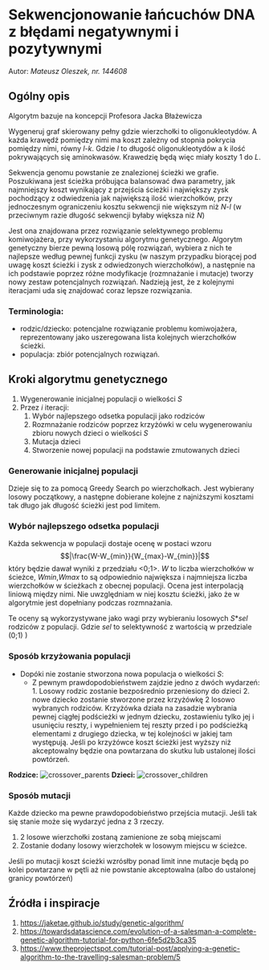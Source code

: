 # Sekwencjonowanie łańcuchów DNA z błędami negatywnymi i pozytywnymi
Autor: *Mateusz Oleszek, nr. 144608*

## Ogólny opis
Algorytm bazuje na koncepcji Profesora Jacka Błażewicza

Wygeneruj graf skierowany pełny gdzie wierzchołki to oligonukleotydów. A każda krawędź pomiędzy nimi ma koszt zależny od stopnia pokrycia pomiędzy nimi, równy *l*-*k*. Gdzie *l* to długość oligonukleotydów a k ilość pokrywających się aminokwasów. Krawedzię będą więc miały koszty 1 do *L*.

Sekwencja genomu powstanie ze znalezionej ścieżki we grafie. Poszukiwana jest ścieżka próbująca balansować dwa parametry, jak najmniejszy koszt wynikający z przejścia ścieżki i największy zysk pochodzący z odwiedzenia jak największą ilość wierzchołków, przy jednoczesnym ograniczeniu kosztu sekwencji  nie większym niż *N*-*l*  (w przeciwnym razie długość sekwencji byłaby większa niż *N*)

Jest ona znajdowana przez rozwiązanie selektywnego problemu komiwojażera, przy wykorzystaniu algorytmu genetycznego. Algorytm genetyczny bierze pewną losową pólę rozwiązań, wybiera z nich te najlepsze według pewnej funkcji zysku (w naszym przypadku biorącej pod uwagę koszt ścieżki i zysk z odwiedzonych wierzchołków), a następnie na ich podstawie poprzez różne modyfikacje (rozmnażanie i mutacje) tworzy nowy zestaw potencjalnych rozwiązań. Nadzieją jest, że z kolejnymi iteracjami uda się znajdować coraz lepsze rozwiązania.

### Terminologia: 
- rodzic/dziecko: potencjalne rozwiązanie problemu komiwojażera,  reprezentowany jako uszeregowana lista kolejnych wierzchołków ścieżki.
- populacja: zbiór potencjalnych rozwiązań.
## Kroki algorytmu genetycznego

1. Wygenerowanie inicjalnej populacji o wielkości *S*
2. Przez *i* iteracji:
	1. Wybór najlepszego odsetka populacji jako rodziców
	2. Rozmnażanie rodziców poprzez krzyżówki w celu wygenerowaniu zbioru nowych dzieci o wielkości *S*
	3. Mutacja dzieci
	4. Stworzenie nowej populacji na podstawie zmutowanych dzieci


### Generowanie inicjalnej populacji
Dzieje się to za pomocą Greedy Search po wierzchołkach. Jest wybierany losowy początkowy, a następne dobierane kolejne z najniższymi kosztami tak długo jak długość ścieżki jest pod limitem.

### Wybór najlepszego odsetka populacji
Każda sekwencja w populacji dostaje ocenę w postaci wzoru $$|\frac{W-W_{min}}{W_{max}-W_{min}}|$$ który będzie dawał wyniki z przedziału <0;1>.  *W* to liczba wierzchołków w ścieżce, *Wmin*,*Wmax* to są odpowiednio największa i najmniejsza liczba wierzchołków w ścieżkach z obecnej populacji. Ocena jest interpolacją liniową między nimi. Nie uwzględniam w niej kosztu ścieżki, jako że w algorytmie jest dopełniany podczas rozmnażania.



Te oceny są wykorzystywane jako wagi przy wybieraniu losowych *S*\**sel* rodziców z populacji. Gdzie *sel* to selektywność z wartością w przedziale (0;1) )

### Sposób krzyżowania populacji

- Dopóki nie zostanie stworzona nowa populacja o wielkości *S*:
	- Z pewnym prawdopodobieństwem zajdzie jedno z dwóch wydarzeń:
           1. Losowy rodzic zostanie bezpośrednio przeniesiony do dzieci
           2. nowe dziecko zostanie stworzone przez krzyżówkę 2 losowo wybranych rodziców. Krzyżówka działa na zasadzie wybrania pewnej ciągłej podścieżki w jednym dziecku, zostawieniu tylko jej i usunięciu reszty, i wypełnieniem tej reszty przed i po podścieżką elementami z drugiego dziecka, w tej kolejności w jakiej tam występują. Jeśli po krzyżówce koszt ścieżki jest wyższy niż akceptowalny będzie ona powtarzana do skutku lub ustalonej ilości powtórzeń.
           

**Rodzice:**
![crossover_parents](D:\_Studia\Inf\Semestr6\BioInf\crossover_parents.jpg)
**Dzieci:**
![crossover_children](D:\_Studia\Inf\Semestr6\BioInf\crossover_children.jpg)

### Sposób mutacji
Każde dziecko ma pewne prawdopodobieństwo przejścia mutacji. Jeśli tak się stanie może się wydarzyć jedna z 3 rzeczy.
1. 2 losowe wierzchołki zostaną zamienione ze sobą miejscami
2. Zostanie dodany losowy wierzchołek w losowym miejscu w ścieżce. 

Jeśli po mutacji koszt ścieżki wzrósłby ponad limit inne mutacje będą po kolei powtarzane w pętli aż nie powstanie akceptowalna (albo do ustalonej granicy powtórzeń)

## Źródła i inspiracje
1. https://jaketae.github.io/study/genetic-algorithm/
2. https://towardsdatascience.com/evolution-of-a-salesman-a-complete-genetic-algorithm-tutorial-for-python-6fe5d2b3ca35
3. https://www.theprojectspot.com/tutorial-post/applying-a-genetic-algorithm-to-the-travelling-salesman-problem/5